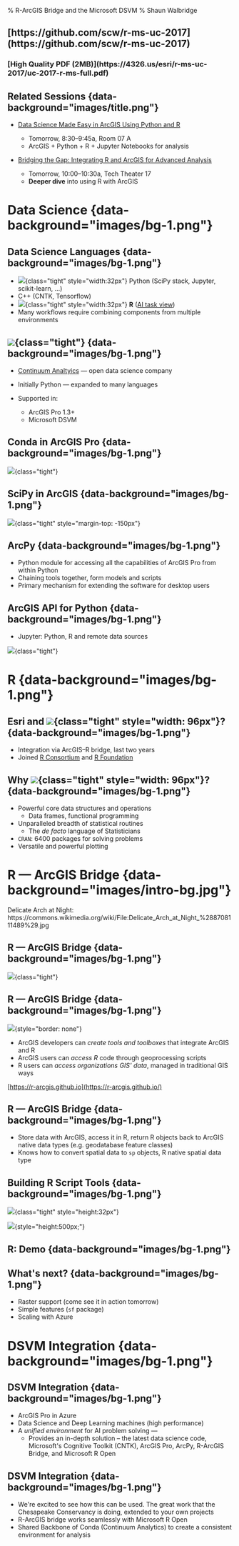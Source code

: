 % R-ArcGIS Bridge and the Microsoft DSVM
% Shaun Walbridge

<section data-background="images/title.png">
<h2>[https://github.com/scw/r-ms-uc-2017](https://github.com/scw/r-ms-uc-2017)</h2>
<h3>[High Quality PDF (2MB)](https://4326.us/esri/r-ms-uc-2017/uc-2017-r-ms-full.pdf)</h3>
</section>

Related Sessions {data-background="images/title.png"}
----------------

 - [Data Science Made Easy in ArcGIS Using Python and R](https://userconference2017.schedule.esri.com/schedule/345927268)
    + Tomorrow, 8:30&ndash;9:45a, Room 07 A
    + ArcGIS + Python + R + Jupyter Notebooks for analysis

 - [Bridging the Gap: Integrating R and ArcGIS for Advanced Analysis](https://userconference2017.schedule.esri.com/schedule/1087523793) 
    + Tomorrow, 10:00&ndash;10:30a, Tech Theater 17
    + **Deeper dive** into using R with ArcGIS

Data Science {data-background="images/bg-1.png"}
============

Data Science Languages {data-background="images/bg-1.png"}
----------------------

 - ![](images/logos/Python_64x64.png){class="tight" style="width:32px"}  Python (SciPy stack, Jupyter, scikit-learn, ...)
 - C++ (CNTK, Tensorflow)
 - ![](images/logos/R_64x64.png){class="tight" style="width:32px"} **R** ([AI task view](https://cran.r-project.org/web/views/MachineLearning.html))
 - Many workflows require combining components from multiple environments

<span style="display: none">.</span> ![](images/logos/conda-logo.png){class="tight"} {data-background="images/bg-1.png"}
-----

* [Continuum Analtyics](https://continuum.io) &mdash; open data science company
* Initially Python &mdash; expanded to many languages
* Supported in:

    + ArcGIS Pro 1.3+
    + Microsoft DSVM

Conda in ArcGIS Pro {data-background="images/bg-1.png"}
-------------------

<span style="display:none">.</span> ![](images/conda-in-pro.png){class="tight"}

SciPy in ArcGIS {data-background="images/bg-1.png"}
---------------

<span style="display:none">.</span> ![](images/stack-circle.png){class="tight" style="margin-top: -150px"}

ArcPy {data-background="images/bg-1.png"}
-----

 - Python module for accessing all the capabilities of ArcGIS Pro from within Python
 - Chaining tools together, form models and scripts
 - Primary mechanism for extending the software for desktop users

ArcGIS API for Python {data-background="images/bg-1.png"}
---------------------

 - Jupyter: Python, R and remote data sources

<span style="display:none">.</span> ![](images/python-api-jupyter.png){class="tight"}

R {data-background="images/bg-1.png"}
=

Esri and ![](images/logos/R_logo.svg.png){class="tight" style="width: 96px"}? {data-background="images/bg-1.png"}
------

 - Integration via ArcGIS&ndash;R bridge, last two years
 - Joined [R Consortium](https://www.r-consortium.org/) and [R Foundation](https://www.r-project.org/foundation)

Why ![](images/logos/R_logo.svg.png){class="tight" style="width: 96px"}? {data-background="images/bg-1.png"}
------

 - Powerful core data structures and operations
    + Data frames, functional programming
 - Unparalleled breadth of statistical routines
    + The _de facto_ language of Statisticians
 - `CRAN`: 6400 packages for solving problems
 - Versatile and powerful plotting

R &mdash; ArcGIS Bridge {data-background="images/intro-bg.jpg"}
=======================

<div class="notes">
Delicate Arch at Night: https://commons.wikimedia.org/wiki/File:Delicate_Arch_at_Night_%288708111489%29.jpg
</div>

R &mdash; ArcGIS Bridge {data-background="images/bg-1.png"}
-----------------

<span style="display:none">.</span> ![](images/r-pyramid.png){class="tight"}


R &mdash; ArcGIS Bridge {data-background="images/bg-1.png"}
---------------

![](images/connect.png){style="border: none"}

 - ArcGIS developers can _create tools and toolboxes_ that integrate ArcGIS and R
 - ArcGIS users can _access R_ code through geoprocessing scripts
 - R users can _access organizations GIS' data_, managed in traditional GIS ways

[https://r-arcgis.github.io](https://r-arcgis.github.io/)

R &mdash; ArcGIS Bridge {data-background="images/bg-1.png"}
---------------

 - Store data with ArcGIS, access it in R, return R objects back to ArcGIS native data types (e.g. geodatabase feature classes)
 - Knows how to convert spatial data to `sp` objects, R native spatial data type

Building R Script Tools {data-background="images/bg-1.png"}
-----------------------

![](images/r-toolbox-crop.png){class="tight" style="height:32px"}

![](images/semipar-parameters.png){style="height:500px;"}

R: Demo {data-background="images/bg-1.png"}
-------


What's next? {data-background="images/bg-1.png"}
------------
 - Raster support (come see it in action tomorrow)
 - Simple features (`sf` package)
 - Scaling with Azure

DSVM Integration {data-background="images/bg-1.png"}
================

DSVM Integration {data-background="images/bg-1.png"}
----------------

 - ArcGIS Pro in Azure 
 - Data Science and Deep Learning machines (high performance)
 - A _unified environment_ for AI problem solving &mdash;
   + Provides an in-depth solution &ndash; the latest data science code, Microsoft's Cognitive Toolkit (CNTK), ArcGIS Pro, ArcPy, R-ArcGIS Bridge, and Microsoft R Open

DSVM Integration {data-background="images/bg-1.png"}
----------------

 - We're excited to see how this can be used. The great work that the Chesapeake Conservancy is doing, extended to your own projects
 - R-ArcGIS bridge works seamlessly with Microsoft R Open
 - Shared Backbone of Conda (Continuum Analytics) to create a consistent environment for analysis
